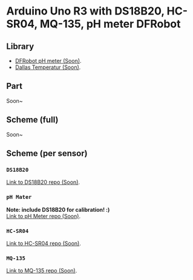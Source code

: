 # Arduino Uno R3 with DS18B20, HC-SR04, MQ-135, pH meter DFRobot

## Library
- [DFRobot pH meter (Soon)](#).
- [Dallas Temperatur (Soon)](#).

## Part
Soon~

## Scheme (full)
Soon~

## Scheme (per sensor)

### `DS18B20`
[Link to DS18B20 repo (Soon)](#).

### `pH Mater`
**Note: include DS18B20 for calibration! :)**\
[Link to pH Meter repo (Soon)](#).

### `HC-SR04`
[Link to HC-SR04 repo (Soon)](#).

### `MQ-135`
[Link to MQ-135 repo (Soon)](#).
